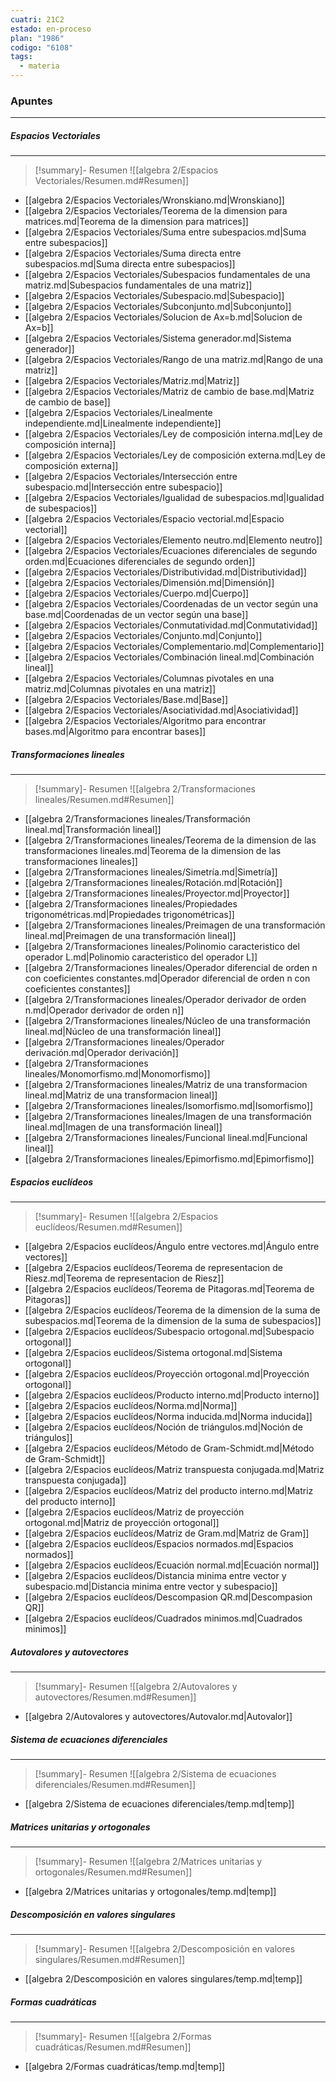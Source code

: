 ```yaml
---
cuatri: 21C2
estado: en-proceso
plan: "1986"
codigo: "6108"
tags:
  - materia
---
```

### Apuntes 
---
##### Espacios Vectoriales 
---
> [!summary]- Resumen
> ![[algebra 2/Espacios Vectoriales/Resumen.md#Resumen]]

* [[algebra 2/Espacios Vectoriales/Wronskiano.md|Wronskiano]]
* [[algebra 2/Espacios Vectoriales/Teorema de la dimension para matrices.md|Teorema de la dimension para matrices]]
* [[algebra 2/Espacios Vectoriales/Suma entre subespacios.md|Suma entre subespacios]]
* [[algebra 2/Espacios Vectoriales/Suma directa entre subespacios.md|Suma directa entre subespacios]]
* [[algebra 2/Espacios Vectoriales/Subespacios fundamentales de una matriz.md|Subespacios fundamentales de una matriz]]
* [[algebra 2/Espacios Vectoriales/Subespacio.md|Subespacio]]
* [[algebra 2/Espacios Vectoriales/Subconjunto.md|Subconjunto]]
* [[algebra 2/Espacios Vectoriales/Solucion de Ax=b.md|Solucion de Ax=b]]
* [[algebra 2/Espacios Vectoriales/Sistema generador.md|Sistema generador]]
* [[algebra 2/Espacios Vectoriales/Rango de una matriz.md|Rango de una matriz]]
* [[algebra 2/Espacios Vectoriales/Matriz.md|Matriz]]
* [[algebra 2/Espacios Vectoriales/Matriz de cambio de base.md|Matriz de cambio de base]]
* [[algebra 2/Espacios Vectoriales/Linealmente independiente.md|Linealmente independiente]]
* [[algebra 2/Espacios Vectoriales/Ley de composición interna.md|Ley de composición interna]]
* [[algebra 2/Espacios Vectoriales/Ley de composición externa.md|Ley de composición externa]]
* [[algebra 2/Espacios Vectoriales/Intersección entre subespacio.md|Intersección entre subespacio]]
* [[algebra 2/Espacios Vectoriales/Igualidad de subespacios.md|Igualidad de subespacios]]
* [[algebra 2/Espacios Vectoriales/Espacio vectorial.md|Espacio vectorial]]
* [[algebra 2/Espacios Vectoriales/Elemento neutro.md|Elemento neutro]]
* [[algebra 2/Espacios Vectoriales/Ecuaciones diferenciales de segundo orden.md|Ecuaciones diferenciales de segundo orden]]
* [[algebra 2/Espacios Vectoriales/Distributividad.md|Distributividad]]
* [[algebra 2/Espacios Vectoriales/Dimensión.md|Dimensión]]
* [[algebra 2/Espacios Vectoriales/Cuerpo.md|Cuerpo]]
* [[algebra 2/Espacios Vectoriales/Coordenadas de un vector según una base.md|Coordenadas de un vector según una base]]
* [[algebra 2/Espacios Vectoriales/Conmutatividad.md|Conmutatividad]]
* [[algebra 2/Espacios Vectoriales/Conjunto.md|Conjunto]]
* [[algebra 2/Espacios Vectoriales/Complementario.md|Complementario]]
* [[algebra 2/Espacios Vectoriales/Combinación lineal.md|Combinación lineal]]
* [[algebra 2/Espacios Vectoriales/Columnas pivotales en una matriz.md|Columnas pivotales en una matriz]]
* [[algebra 2/Espacios Vectoriales/Base.md|Base]]
* [[algebra 2/Espacios Vectoriales/Asociatividad.md|Asociatividad]]
* [[algebra 2/Espacios Vectoriales/Algoritmo para encontrar bases.md|Algoritmo para encontrar bases]]

##### Transformaciones lineales 
---
> [!summary]- Resumen
> ![[algebra 2/Transformaciones lineales/Resumen.md#Resumen]]

* [[algebra 2/Transformaciones lineales/Transformación lineal.md|Transformación lineal]]
* [[algebra 2/Transformaciones lineales/Teorema de la dimension de las transformaciones lineales.md|Teorema de la dimension de las transformaciones lineales]]
* [[algebra 2/Transformaciones lineales/Simetría.md|Simetría]]
* [[algebra 2/Transformaciones lineales/Rotación.md|Rotación]]
* [[algebra 2/Transformaciones lineales/Proyector.md|Proyector]]
* [[algebra 2/Transformaciones lineales/Propiedades trigonométricas.md|Propiedades trigonométricas]]
* [[algebra 2/Transformaciones lineales/Preimagen de una transformación lineal.md|Preimagen de una transformación lineal]]
* [[algebra 2/Transformaciones lineales/Polinomio caracteristico del operador L.md|Polinomio caracteristico del operador L]]
* [[algebra 2/Transformaciones lineales/Operador diferencial de orden n con coeficientes constantes.md|Operador diferencial de orden n con coeficientes constantes]]
* [[algebra 2/Transformaciones lineales/Operador derivador de orden n.md|Operador derivador de orden n]]
* [[algebra 2/Transformaciones lineales/Núcleo de una transformación lineal.md|Núcleo de una transformación lineal]]
* [[algebra 2/Transformaciones lineales/Operador derivación.md|Operador derivación]]
* [[algebra 2/Transformaciones lineales/Monomorfismo.md|Monomorfismo]]
* [[algebra 2/Transformaciones lineales/Matriz de una transformacion lineal.md|Matriz de una transformacion lineal]]
* [[algebra 2/Transformaciones lineales/Isomorfismo.md|Isomorfismo]]
* [[algebra 2/Transformaciones lineales/Imagen de una transformación lineal.md|Imagen de una transformación lineal]]
* [[algebra 2/Transformaciones lineales/Funcional lineal.md|Funcional lineal]]
* [[algebra 2/Transformaciones lineales/Epimorfismo.md|Epimorfismo]]

##### Espacios euclídeos 
---
> [!summary]- Resumen
> ![[algebra 2/Espacios euclídeos/Resumen.md#Resumen]]

* [[algebra 2/Espacios euclídeos/Ángulo entre vectores.md|Ángulo entre vectores]]
* [[algebra 2/Espacios euclídeos/Teorema de representacion de Riesz.md|Teorema de representacion de Riesz]]
* [[algebra 2/Espacios euclídeos/Teorema de Pitagoras.md|Teorema de Pitagoras]]
* [[algebra 2/Espacios euclídeos/Teorema de la dimension de la suma de subespacios.md|Teorema de la dimension de la suma de subespacios]]
* [[algebra 2/Espacios euclídeos/Subespacio ortogonal.md|Subespacio ortogonal]]
* [[algebra 2/Espacios euclídeos/Sistema ortogonal.md|Sistema ortogonal]]
* [[algebra 2/Espacios euclídeos/Proyección ortogonal.md|Proyección ortogonal]]
* [[algebra 2/Espacios euclídeos/Producto interno.md|Producto interno]]
* [[algebra 2/Espacios euclídeos/Norma.md|Norma]]
* [[algebra 2/Espacios euclídeos/Norma inducida.md|Norma inducida]]
* [[algebra 2/Espacios euclídeos/Noción de triángulos.md|Noción de triángulos]]
* [[algebra 2/Espacios euclídeos/Método de Gram-Schmidt.md|Método de Gram-Schmidt]]
* [[algebra 2/Espacios euclídeos/Matriz transpuesta conjugada.md|Matriz transpuesta conjugada]]
* [[algebra 2/Espacios euclídeos/Matriz del producto interno.md|Matriz del producto interno]]
* [[algebra 2/Espacios euclídeos/Matriz de proyección ortogonal.md|Matriz de proyección ortogonal]]
* [[algebra 2/Espacios euclídeos/Matriz de Gram.md|Matriz de Gram]]
* [[algebra 2/Espacios euclídeos/Espacios normados.md|Espacios normados]]
* [[algebra 2/Espacios euclídeos/Ecuación normal.md|Ecuación normal]]
* [[algebra 2/Espacios euclídeos/Distancia minima entre vector y subespacio.md|Distancia minima entre vector y subespacio]]
* [[algebra 2/Espacios euclídeos/Descompasion QR.md|Descompasion QR]]
* [[algebra 2/Espacios euclídeos/Cuadrados minimos.md|Cuadrados minimos]]

##### Autovalores y autovectores 
---
> [!summary]- Resumen
> ![[algebra 2/Autovalores y autovectores/Resumen.md#Resumen]]

* [[algebra 2/Autovalores y autovectores/Autovalor.md|Autovalor]]

##### Sistema de ecuaciones diferenciales 
---
> [!summary]- Resumen
> ![[algebra 2/Sistema de ecuaciones diferenciales/Resumen.md#Resumen]]

* [[algebra 2/Sistema de ecuaciones diferenciales/temp.md|temp]]

##### Matrices unitarias y ortogonales 
---
> [!summary]- Resumen
> ![[algebra 2/Matrices unitarias y ortogonales/Resumen.md#Resumen]]

* [[algebra 2/Matrices unitarias y ortogonales/temp.md|temp]]

##### Descomposición en valores singulares 
---
> [!summary]- Resumen
> ![[algebra 2/Descomposición en valores singulares/Resumen.md#Resumen]]

* [[algebra 2/Descomposición en valores singulares/temp.md|temp]]

##### Formas cuadráticas 
---
> [!summary]- Resumen
> ![[algebra 2/Formas cuadráticas/Resumen.md#Resumen]]

* [[algebra 2/Formas cuadráticas/temp.md|temp]]

